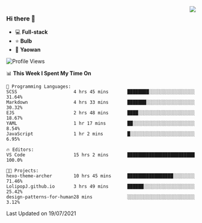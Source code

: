 <img  align="right" src="https://github-readme-stats.vercel.app/api?username=LolipopJ&show_icons=true&count_private=true&hide_title=true&include_all_commits=true&theme=vue">

### Hi there 👋

- :computer: **Full-stack**
- :star: **Bulb**
- :pill: **Yaowan**

<!--START_SECTION:waka-->
![Profile Views](http://img.shields.io/badge/Profile%20Views-1-blue)

📊 **This Week I Spent My Time On** 

```text
💬 Programming Languages: 
SCSS                     4 hrs 45 mins       ████████░░░░░░░░░░░░░░░░░   31.64% 
Markdown                 4 hrs 33 mins       ███████░░░░░░░░░░░░░░░░░░   30.32% 
EJS                      2 hrs 48 mins       ████░░░░░░░░░░░░░░░░░░░░░   18.67% 
YAML                     1 hr 17 mins        ██░░░░░░░░░░░░░░░░░░░░░░░   8.54% 
JavaScript               1 hr 2 mins         █░░░░░░░░░░░░░░░░░░░░░░░░   6.95%

🔥 Editors: 
VS Code                  15 hrs 2 mins       █████████████████████████   100.0%

🐱‍💻 Projects: 
hexo-theme-archer        10 hrs 45 mins      █████████████████░░░░░░░░   71.46% 
LolipopJ.github.io       3 hrs 49 mins       ██████░░░░░░░░░░░░░░░░░░░   25.42% 
design-patterns-for-human28 mins             ░░░░░░░░░░░░░░░░░░░░░░░░░   3.12%

```


 Last Updated on 19/07/2021
<!--END_SECTION:waka-->
